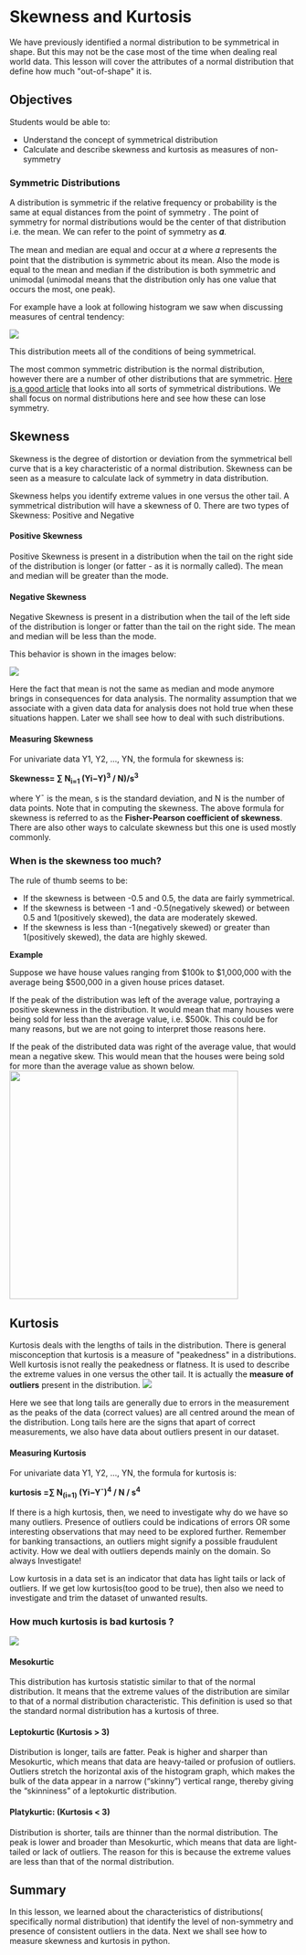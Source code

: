 
# Skewness and Kurtosis

We have previously identified a normal distribution to be symmetrical in shape. But this may not be the case most of the time when dealing real world data. This lesson will cover the attributes of a normal distribution that define how much "out-of-shape" it is. 

## Objectives
Students would be able to:

* Understand the concept of symmetrical distribution
* Calculate and describe skewness and kurtosis as measures of non-symmetry


### Symmetric Distributions

A distribution is symmetric if the relative frequency or probability is the same at equal distances from the point of symmetry . The point of symmetry for normal distributions would be the center of that distribution i.e. the mean. We can refer to the point of symmetry as **𝛼**. 

The mean and median are equal and occur at 𝛼 where 𝛼 represents the point that the distribution is symmetric about its mean. Also the mode is equal to the mean and median if the distribution is both symmetric and unimodal (unimodal means that the distribution only has one value that occurs the most, one peak).

For example have a look at following histogram we saw when discussing measures of central tendency:

![](sym.gif)

This distribution meets all of the conditions of being symmetrical. 

The most common symmetric distribution is the normal distribution, however there are a number of other distributions that are symmetric. [Here is a good article](chttps://www.statisticshowto.datasciencecentral.com/symmetric-distribution-2/) that looks into all sorts of symmetrical distributions. We shall focus on normal distributions here and see how these can lose symmetry.

## Skewness

Skewness is the degree of distortion or deviation from the symmetrical bell curve that is a key characteristic of a normal distribution. Skewness can be seen as a measure to calculate lack of symmetry in data distribution.

Skewness helps you identify extreme values in one versus the other tail. A symmetrical distribution will have a skewness of 0. There are two types of Skewness: Positive and Negative

#### Positive Skewness

Positive Skewness is present in a distribution when the tail on the right side of the distribution is longer (or fatter - as it is normally called). The mean and median will be greater than the mode.

#### Negative Skewness
Negative Skewness is present in a distribution when the tail of the left side of the distribution is longer or fatter than the tail on the right side. The mean and median will be less than the mode.

This behavior is shown in the images below:

![](skew1.jpeg)

Here the fact that mean is not the same as median and mode anymore brings in consequences for data analysis. The normality assumption that we associate with a given data data for analysis does not hold true when these situations happen. Later we shall see how to deal with such distributions. 

#### Measuring Skewness

For univariate data Y1, Y2, ..., YN, the formula for skewness is:

**Skewness= ∑ N<sub>i=1</sub> (Yi−Y)<sup>3</sup> / N)/s<sup>3</sup>**

where Y¯ is the mean, s is the standard deviation, and N is the number of data points. Note that in computing the skewness. The above formula for skewness is referred to as the **Fisher-Pearson coefficient of skewness**. There are also other ways to calculate skewness but this one is used mostly commonly. 

### When is the skewness too much?

The rule of thumb seems to be:

* If the skewness is between -0.5 and 0.5, the data are fairly symmetrical.
* If the skewness is between -1 and -0.5(negatively skewed) or between 0.5 and 1(positively skewed), the data are moderately skewed.
* If the skewness is less than -1(negatively skewed) or greater than 1(positively skewed), the data are highly skewed.

**Example**

Suppose we have house values ranging from $100k to $1,000,000 with the average being $500,000 in a given house prices dataset. 



If the peak of the distribution was left of the average value, portraying a positive skewness in the distribution. It would mean that many houses were being sold for less than the average value, i.e. $500k. This could be for many reasons, but we are not going to interpret those reasons here.

If the peak of the distributed data was right of the average value, that would mean a negative skew. This would mean that the houses were being sold for more than the average value as shown below.
<img src = "homeskew.png" width = 400>

## Kurtosis

Kurtosis deals with the lengths of tails in the distribution. There is general misconception that kurtosis is a measure of "peakedness" in a distributions. Well kurtosis is not really the peakedness or flatness. It is used to describe the extreme values in one versus the other tail. It is actually the **measure of outliers** present in the distribution.
![](kurt1.png)

Here we see that long tails are generally due to errors in the measurement as the peaks of the data (correct values) are all centred around the mean of the distribution. Long tails here are the signs that apart of correct measurements, we also have data about outliers present in our dataset. 

#### Measuring Kurtosis

For univariate data Y1, Y2, ..., YN, the formula for kurtosis is:

**kurtosis =∑ N<sub>(i=1)</sub> (Yi−Y¯)<sup>4</sup> / N / s<sup>4</sup>**

If there is a high kurtosis, then, we need to investigate why do we have so many outliers. 
Presence of outliers could be indications of errors OR some interesting observations that may need to be explored further. Remember for banking transactions, an outliers might signify a possible fraudulent activity. How we deal with outliers depends mainly on the domain. 
So always Investigate!

Low kurtosis in a data set is an indicator that data has light tails or lack of outliers. If we get low kurtosis(too good to be true), then also we need to investigate and trim the dataset of unwanted results.

### How much kurtosis is bad kurtosis ?

![](kurt2.jpg)

#### Mesokurtic 

This distribution has kurtosis statistic similar to that of the normal distribution. It means that the extreme values of the distribution are similar to that of a normal distribution characteristic. This definition is used so that the standard normal distribution has a kurtosis of three.

#### Leptokurtic (Kurtosis > 3)

Distribution is longer, tails are fatter. Peak is higher and sharper than Mesokurtic, which means that data are heavy-tailed or profusion of outliers. 
Outliers stretch the horizontal axis of the histogram graph, which makes the bulk of the data appear in a narrow (“skinny”) vertical range, thereby giving the “skinniness” of a leptokurtic distribution.

#### Platykurtic: (Kurtosis < 3) 

Distribution is shorter, tails are thinner than the normal distribution. The peak is lower and broader than Mesokurtic, which means that data are light-tailed or lack of outliers.
The reason for this is because the extreme values are less than that of the normal distribution.



## Summary 

In this lesson, we learned about the characteristics of distributions( specifically normal distribution) that identify the level of non-symmetry and presence of consistent outliers in the data. Next we shall see how to measure skewness and kurtosis in python. 
